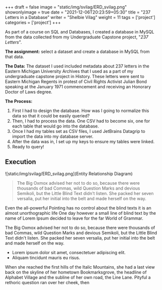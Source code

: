 +++
draft = false
image = "static/img/svilag/ERD_svilag.png"
showonlyimage = true
date = "2021-12-06T20:23:59+05:30"
title = "237 Letters in a Database"
writer = "Shelbie Vilag"
weight = 11
tags = ['project']
categories = ['project']
+++

As part of a course on SQL and Databases, I created a database in MySQL from the data collected from my Undergraduate Capstone project, "_237 Letters_".
<!--more-->

**The assignment:** select a dataset and create a database in MySQL from that data.

**The Data:** The dataset I used included metadata about 237 letters in the Eastern Michigan University Archives that I used as a part of my undergraduate capstone project in History. These letters were sent to Eastern Michigan Regents in protest of Civil Rights Activist Julian Bond speaking at the January 1971 commencement and receiving an Honorary Doctor of Laws degree.

**The Process:**

1. First I had to design the database. How was I going to normalize this data so that it could be easily queried?
2. Then, I had to process the data. One CSV had to become six, one for each table that would go into the database.
3. Once I had my tables set as CSV files, I used JetBrains Datagrip to import the data into my database server.
4. After the data was in, I set up my keys to ensure my tables were linked.
5. Ready to query!

## Execution

![static/img/svilag/ERD_svilag.png](Entity Relationship Diagram)

> The Big Oxmox advised her not to do so, because there were thousands of bad Commas, wild Question Marks and devious Semikoli, but the Little Blind Text didn't listen. She packed her seven versalia, put her initial into the belt and made herself on the way.

Even the all-powerful Pointing has no control about the blind texts it is an almost unorthographic life One day however a small line of blind text by the name of Lorem Ipsum decided to leave for the far World of Grammar.

The Big Oxmox advised her not to do so, because there were thousands of bad Commas, wild Question Marks and devious Semikoli, but the Little Blind Text didn't listen. She packed her seven versalia, put her initial into the belt and made herself on the way.

* Lorem ipsum dolor sit amet, consectetuer adipiscing elit.
* Aliquam tincidunt mauris eu risus.

When she reached the first hills of the Italic Mountains, she had a last view back on the skyline of her hometown Bookmarksgrove, the headline of Alphabet Village and the subline of her own road, the Line Lane. Pityful a rethoric question ran over her cheek, then  
